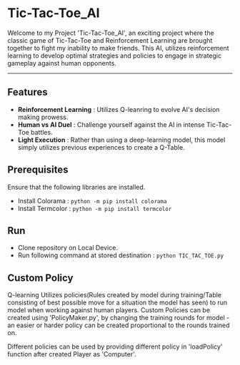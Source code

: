# Tic-Tac-Toe_AI
Welcome to my Project 'Tic-Tac-Toe_AI', an exciting project where the classic game of Tic-Tac-Toe and Reinforcement Learning are brought together to fight my inability to make friends. This AI, utilizes reinforcement learning to develop optimal strategies and policies to engage in strategic gameplay against human opponents.

- - - - 

## Features
* __Reinforcement Learning__ : Utilizes Q-leanring to evolve AI's decision making prowess.
* __Human vs AI Duel__ : Challenge yourself against the AI in intense Tic-Tac-Toe battles.
* __Light Execution__ : Rather than using a deep-learning model, this model simply utilizes previous experiences to create a Q-Table.

## Prerequisites
Ensure that the following libraries are installed.
* Install Colorama : `python -m pip install colorama`
* Install Termcolor : `python -m pip install termcolor`

## Run 
* Clone repository on Local Device.
* Run following command at stored destination : `python TIC_TAC_TOE.py`

## Custom Policy
Q-learning Utilizes policies(Rules created by model during training/Table consisting of best possible move for a situation the model has seen) to run model when working against human players. Custom Policies can be created using 'PolicyMaker.py', by changing the training rounds for model - an easier or harder policy can be created proportional to the rounds trained on. 

Different policies can be used by providing different policy in 'loadPolicy' function after created Player as 'Computer'.

